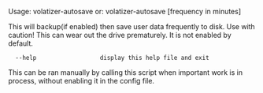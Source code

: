 Usage: volatizer-autosave
   or: volatizer-autosave [frequency in minutes]

This will backup(if enabled) then save user data frequently to disk.
Use with caution! This can wear out the drive prematurely.
It is not enabled by default.

      --help                  display this help file and exit

This can be ran manually by calling this script when important work is in
process, without enabling it in the config file.
